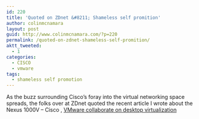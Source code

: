 ```yaml
---
id: 220
title: 'Quoted on ZDnet &#8211; Shameless self promition'
author: colinmcnamara
layout: post
guid: http://www.colinmcnamara.com/?p=220
permalink: /quoted-on-zdnet-shameless-self-promition/
aktt_tweeted:
  - 1
categories:
  - CISCO
  - vmware
tags:
  - shameless self promotion
---
```

As the buzz surrounding Cisco&#8217;s foray into the virtual networking space spreads, the folks over at ZDnet quoted the recent article I wrote about the Nexus 1000V &#8211; Cisco , <a href="http://news.zdnet.co.uk/software/0,1000000121,39489349,00.htm" target="_blank">VMware collaborate on desktop virtualization</a>